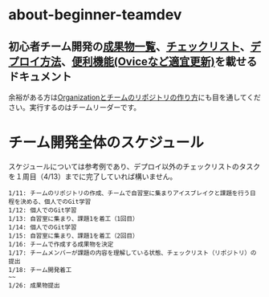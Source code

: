 # about-beginner-teamdev
## 初心者チーム開発の[成果物一覧](https://github.com/recursion-git-work-shop/about-beginner-teamdev/blob/main/portfolios.md)、[チェックリスト](https://github.com/recursion-git-work-shop/about-beginner-teamdev/blob/main/checklist.md)、[デプロイ方法](https://github.com/recursion-git-work-shop/about-beginner-teamdev/blob/main/deploy.md)、[便利機能(Oviceなど適宜更新)](https://github.com/recursion-git-work-shop/about-beginner-teamdev/blob/main/util.md)を載せるドキュメント

余裕がある方は[Organizationとチームのリポジトリの作り方](https://github.com/recursion-git-work-shop/teamleaders/blob/develop/create-repository.md)にも目を通してください。実行するのはチームリーダーです。


# チーム開発全体のスケジュール

スケジュールについては参考例であり、デプロイ以外のチェックリストのタスクを１周目（4/13）までに完了していれば構いません。

```
1/11: チームのリポジトリの作成、チームで自習室に集まりアイスブレイクと課題を行う日程を決める、個人でのGit学習
1/12: 個人でのGit学習
1/13: 自習室に集まり、課題1を着工（1回目）
1/14: 個人でのGit学習
1/15: 自習室に集まり、課題1を着工（2回目）
1/16: チームで作成する成果物を決定
1/17: チームメンバーが課題の内容を理解している状態、チェックリスト（リポジトリ）の提出
1/18: チーム開発着工
~~
1/26: 成果物提出
```
